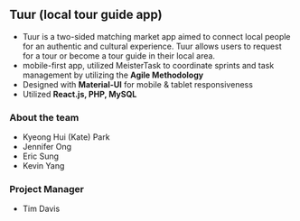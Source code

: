 ## Tuur (local tour guide app)

- Tuur is a two-sided matching market app aimed to connect local people for an authentic and cultural experience. Tuur allows users to request for a tour or become a tour guide in their local area.
- mobile-first app, utilized MeisterTask to coordinate sprints and task management by utilizing the __Agile Methodology__
- Designed with __Material-UI__ for mobile & tablet responsiveness
- Utilized __React.js, PHP, MySQL__

### About the team
- Kyeong Hui (Kate) Park
- Jennifer Ong
- Eric Sung
- Kevin Yang

### Project Manager
- Tim Davis
